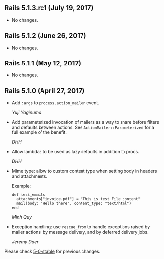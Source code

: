 ## Rails 5.1.3.rc1 (July 19, 2017) ##

*   No changes.


## Rails 5.1.2 (June 26, 2017) ##

*   No changes.


## Rails 5.1.1 (May 12, 2017) ##

*   No changes.


## Rails 5.1.0 (April 27, 2017) ##

*   Add `:args` to `process.action_mailer` event.

    *Yuji Yaginuma*

*   Add parameterized invocation of mailers as a way to share before filters and defaults between actions.
    See `ActionMailer::Parameterized` for a full example of the benefit.

    *DHH*

*   Allow lambdas to be used as lazy defaults in addition to procs.

    *DHH*

*   Mime type: allow to custom content type when setting body in headers
    and attachments.

    Example:

        def test_emails
          attachments["invoice.pdf"] = "This is test File content"
          mail(body: "Hello there", content_type: "text/html")
        end

    *Minh Quy*

*   Exception handling: use `rescue_from` to handle exceptions raised by
    mailer actions, by message delivery, and by deferred delivery jobs.

    *Jeremy Daer*

Please check [5-0-stable](https://github.com/rails/rails/blob/5-0-stable/actionmailer/CHANGELOG.md) for previous changes.
